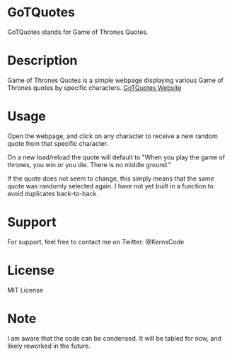 # GoTQuotes

GoTQuotes stands for Game of Thrones Quotes. 

# Description

Game of Thrones Quotes is a simple webpage displaying various Game of Thrones quotes by specific characters. 
[GoTQuotes Website](https://kernscode.github.io/GoTQuotes/)

# Usage

Open the webpage, and click on any character to receive a new random quote from that specific character.

On a new load/reload the quote will default to "When you play the game of thrones, you win or you die. There is no middle ground."

If the quote does not seem to change, this simply means that the same quote was randomly selected again. I have not yet built in a function to avoid duplicates back-to-back.

# Support

For support, feel free to contact me on Twitter: @KernsCode 

# License

MIT License

# Note

I am aware that the code can be condensed. It will be tabled for now, and likely reworked in the future.